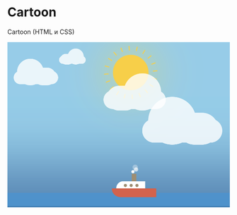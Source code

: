 # Cartoon
Cartoon (HTML и CSS)

<a href="https://www.youtube.com/watch?v=QkPctkId610"><img src="https://github.com/khlebobul/Cartoon/blob/main/img.png" 
alt="You can watch it" /></a>
